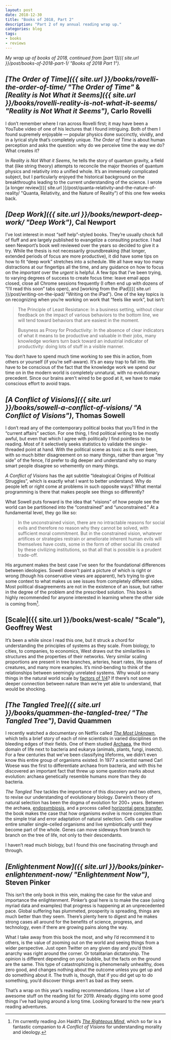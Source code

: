 ```yaml
---
layout: post
date: 2018-12-30
title: "Books of 2018, Part 2"
description: "Part 2 of my annual reading wrap up."
categories: blog
tags:
- books
- reviews
---
```


_My wrap up of books of 2018, continued from [part 1]({{ site.url }}/post/books-of-2018-part-1/ "Books of 2018 Part 1")._

## _[The Order of Time]({{ site.url }}/books/rovelli-the-order-of-time/ "The Order of Time"_ & _[Reality is Not What it Seems]({{ site.url }}/books/rovelli-reality-is-not-what-it-seems/ "Reality is Not What it Seems")_, Carlo Rovelli

I don’t remember where I ran across Rovelli first; it may have been a YouTube video of one of his lectures that I found intriguing. Both of them I found supremely enjoyable — popular physics done succinctly, vividly, and in a lyrical style that’s completely unique. _The Order of Time_ is about human perception and asks the question: why do we perceive time the way we do? What creates it?

In _Reality is Not What it Seems_, he tells the story of quantum gravity, a field that (like string theory) attempts to reconcile the major theories of quantum physics and relativity into a unified whole. It’s an immensely complicated subject, but I particularly enjoyed the historical background on the breakthroughs leading to the current understanding of the science. I wrote [a longer review]({{ site.url }}/post/quanta-relativity-and-the-nature-of-reality/ "Quanta, Relativity, and the Nature of Reality") of this one few weeks back.

## _[Deep Work]({{ site.url }}/books/newport-deep-work/ "Deep Work")_, Cal Newport

I’ve lost interest in most “self help”-styled books. They’re usually chock full of fluff and are largely published to evangelize a consulting practice. I had seen Newport’s book well reviewed over the years so decided to give it a try. While the thesis is not necessarily groundbreaking (that longer, extended periods of focus are more productive), it did have some tips on how to fit “deep work” stretches into a schedule. We all have way too many distractions at our fingertips all the time, and any guidance on how to focus on the _important_ over the _urgent_ is helpful. A few tips that I’ve been trying, to varying degrees of success to create focus time: leave email apps closed, close all Chrome sessions frequently (I often end up with dozens of “I’ll read this soon” tabs open), and [working from the iPad]({{ site.url }}/post/writing-on-the-ipad/ "Writing on the iPad"). One of the key topics is on recognizing when you’re working on work that “feels like work”, but isn’t:

> The Principle of Least Resistance: In a business setting, without clear feedback on the impact of various behaviors to the bottom line, we will tend toward behaviors that are easiest in the moment.
>
> Busyness as Proxy for Productivity: In the absence of clear indicators of what it means to be productive and valuable in their jobs, many knowledge workers turn back toward an industrial indicator of productivity: doing lots of stuff in a visible manner.

You don’t have to spend much time working to see this in action, from others or yourself (if you’re self-aware). It’s an easy trap to fall into. We have to be conscious of the fact that the knowledge work we spend our time on in the modern world is completely unnatural, with no evolutionary precedent. Since our brains aren’t wired to be good at it, we have to make conscious effort to avoid traps.

## _[A Conflict of Visions]({{ site.url }}/books/sowell-a-conflict-of-visions/ "A Conflict of Visions")_, Thomas Sowell

I don’t read any of the contemporary political books that you’ll find in the “current affairs” section. For one thing, I find political writing to be mostly awful, but even that which I agree with politically I find pointless to be reading. Most of it selectively seeks statistics to validate the single-threaded point at hand. With the political scene as toxic as its ever been, with so much bitter disagreement on so many things, rather than argue “my side” of the fence, I’d prefer to dig deeper and understand why so many smart people disagree so vehemently on many things.

_A Conflict of Visions_ has the apt subtitle “Idealogical Origins of Political Struggles”, which is exactly what I want to better understand. Why do people left or right come at problems in such opposite ways? What mental programming is there that makes people see things so differently?

What Sowell puts forward is the idea that “visions” of how people see the world can be partitioned into the “constrained” and “unconstrained.” At a fundamental level, they go like so:

> In the unconstrained vision, there are no intractable reasons for social evils and therefore no reason why they cannot be solved, with sufficient moral commitment. But in the constrained vision, whatever artifices or strategies restrain or ameliorate inherent human evils will themselves have costs, some in the form of other social ills created by these civilizing institutions, so that all that is possible is a prudent trade-off.

His argument makes the best case I’ve seen for the foundational differences between ideologies. Sowell doesn’t paint a picture of which is right or wrong (though his conservative views are apparent), he’s trying to give some context to what makes us see issues from completely different sides. Most political disagreements are not in the existence of an issue, but rather in the degree of the problem and the prescribed solution. This book is highly recommended for anyone interested in learning where the other side is coming from[^righteousmind].

## [Scale]({{ site.url }}/books/west-scale/ "Scale"), Geoffrey West

It’s been a while since I read this one, but it struck a chord for understanding the principles of systems as they scale. From biology, to cities, to companies, to economics, West draws out the similarities in structures and the properties of their networks. Very similar scaling proportions are present in tree branches, arteries, heart rates, life spans of creatures, and many more examples. It’s mind-bending to think of the relationships between seemingly unrelated systems. Why would so many things in the natural world scale by [factors of 1/4](https://en.wikipedia.org/wiki/Kleiber%27s_law "Kleiber's Law")? If there’s not some deeper connection between nature than we’re yet able to understand, that would be shocking.

## _[The Tangled Tree]({{ site.url }}/books/quammen-the-tangled-tree/ "The Tangled Tree")_, David Quammen

I recently watched a documentary on Netflix called _[The Most Unknown](https://www.themostunknown.com/ "The Most Unknown")_, which tells a brief story of each of nine scientists in varied disciplines on the bleeding edges of their fields. One of them studied [Archaea](https://en.wikipedia.org/wiki/Archaea "Archaea"), the third domain of life next to bacteria and eukarya (animals, plants, fungi, insects). For a few centuries that we’ve been classifying lifeforms, we didn’t even know this entire group of organisms existed. In 1977 a scientist named Carl Woese was the first to differentiate archaea from bacteria, and with this he discovered an important fact that threw up some question marks about evolution: archaea genetically resemble humans more than they do bacteria.

_The Tangled Tree_ tackles the importance of this discovery and two others, to revise our understanding of evolutionary biology. Darwin’s theory of natural selection has been the dogma of evolution for 200+ years. Between the archaea, [endosymbiosis](https://en.wikipedia.org/wiki/Endosymbiont "Endosymbiont"), and a process called [horizontal gene transfer](https://en.wikipedia.org/wiki/Horizontal_gene_transfer "Horizontal gene transfer"), the book makes the case that how organisms evolve is more complex than the simple trial and error adaptation of natural selection. Cells can swallow entire smaller single-celled organisms and live symbiotically until they become part of the whole. Genes can move sideways from branch to branch on the tree of life, not only to their descendants. 

I haven’t read much biology, but I found this one fascinating through and through.

## _[Enlightenment Now]({{ site.url }}/books/pinker-enlightenment-now/ "Enlightenment Now")_, Steven Pinker

This isn’t the only book in this vein, making the case for the value and importance the enlightenment. Pinker’s goal here is to make the case (using myriad data and examples) that progress is happening at an unprecedented pace. Global suffering has plummeted, prosperity is spreading, things are much better than they seem. There’s plenty here to digest and he makes strong cases all around for the benefits of science, progress, and technology, even if there are growing pains along the way.

What I take away from this book the most, and why I’d recommend it to others, is the value of zooming out on the world and seeing things from a wider perspective. Just open Twitter on any given day and you’d think anarchy was right around the corner. Or totalitarian dictatorship. The opinion is different depending on your bubble, but the facts on the ground are the same. This type of catastrophizing is phenomenally unhealthy, does zero good, and changes nothing about the outcome unless you get up and do something about it. The truth is, though, that if you did get up to do something, you’d discover things aren’t as bad as they seem.

That’s a wrap on this year’s reading recommendations. I have a lot of awesome stuff on the reading list for 2019. Already digging into some good things I’ve had laying around a long time. Looking forward to the new year’s reading adventures.

[^righteousmind]: I’m currently reading Jon Haidt’s _[The Righteous Mind](https://www.goodreads.com/book/show/11324722-the-righteous-mind)_, which so far is a fantastic companion to _A Conflict of Visions_ for understanding morality and ideology.
